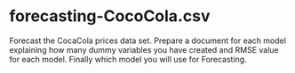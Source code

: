 # forecasting-CocoCola.csv
Forecast the CocaCola prices  data set. Prepare a document for each model explaining 
how many dummy variables you have created and RMSE value for each model. Finally which model you will use for 
Forecasting.
